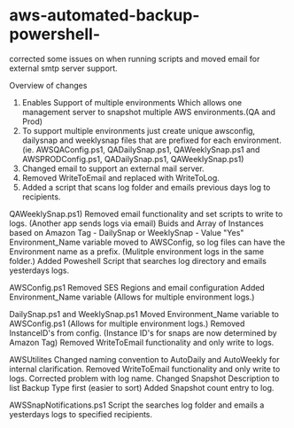 # aws-automated-backup-powershell-
corrected some issues on when running scripts and moved email for external smtp server support.

Overview of changes
1. Enables Support of multiple environments Which allows one management server to snapshot multiple AWS environments.(QA and Prod)
2. To support multiple environments just create unique awsconfig, dailysnap and weeklysnap files that are prefixed for each environment. 
(ie. AWSQAConfig.ps1, QADailySnap.ps1, QAWeeklySnap.ps1 and AWSPRODConfig.ps1, QADailySnap.ps1, QAWeeklySnap.ps1)
3. Changed email to support an external mail server.
4. Removed WriteToEmail and replaced with WriteToLog.
5. Added a script that scans log folder and emails previous days log to recipients.

QAWeeklySnap.ps1)
Removed email functionality and set scripts to write to logs. (Another app sends logs via email)
Buids and Array of Instances based on Amazon Tag - DailySnap or WeeklySnap - Value "Yes"
Environment_Name variable moved to AWSConfig, so log files can have the Environment name as a prefix. (Mulitple environment logs in the same folder.) 
Added Poweshell Script that searches log directory and emails yesterdays logs.

AWSConfig.ps1
Removed SES Regions and email configuration
Added Environment_Name variable (Allows for multiple environment logs.)

DailySnap.ps1 and WeeklySnap.ps1
Moved Environment_Name variable to AWSConfig.ps1 (Allows for multiple environment logs.)
Removed InstanceID's from config. (Instance ID's for snaps are now determined by Amazon Tag) 
Removed WriteToEmail functionality and only write to logs.

AWSUtilites
Changed naming convention to AutoDaily and AutoWeekly for internal clarification.
Removed WriteToEmail functionality and only write to logs.
Corrected problem with log name.
Changed Snapshot Description to list Backup Type first (easier to sort)
Added Snapshot count entry to log.

AWSSnapNotifications.ps1
Script the searches log folder and emails a yesterdays logs to specified recipients.
